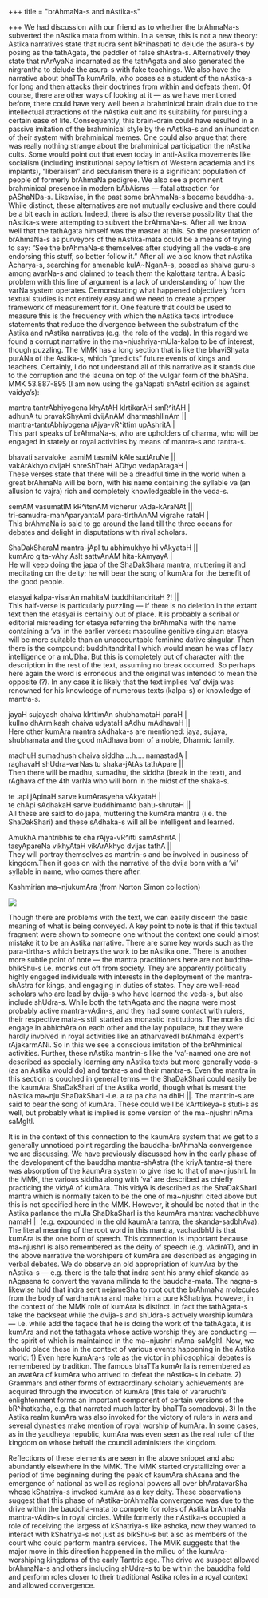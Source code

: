 +++
title = "brAhmaNa-s and nAstika-s"

+++
We had discussion with our friend as to whether the brAhmaNa-s subverted
the nAstika mata from within. In a sense, this is not a new theory:
Astika narratives state that rudra sent bR^ihaspati to delude the
asura-s by posing as the tathAgata, the peddler of false shAstra-s.
Alternatively they state that nArAyaNa incarnated as the tathAgata and
also generated the nirgrantha to delude the asura-s with fake teachings.
We also have the narrative about bhaTTa kumArila, who poses as a student
of the nAstika-s for long and then attacks their doctrines from within
and defeats them. Of course, there are other ways of looking at it — as
we have mentioned before, there could have very well been a brahminical
brain drain due to the intellectual attractions of the nAstika cult and
its suitability for pursuing a certain ease of life. Consequently, this
brain-drain could have resulted in a passive imitation of the
brahminical style by the nAstika-s and an inundation of their system
with brahminical memes. One could also argue that there was really
nothing strange about the brahminical participation the nAstika cults.
Some would point out that even today in anti-Astika movements like
socialism (including institutional sepoy leftism of Western academia and
its implants), “liberalism” and secularism there is a significant
population of people of formerly brAhmaNa pedigree. We also see a
prominent brahminical presence in modern bAbAisms — fatal attraction for
pAShaNDa-s. Likewise, in the past some brAhmaNa-s became bauddha-s.
While distinct, these alternatives are not mutually exclusive and there
could be a bit each in action. Indeed, there is also the reverse
possibility that the nAstika-s were attempting to subvert the
brAhmaNa-s. After all we know well that the tathAgata himself was the
master at this. So the presentation of brAhmaNa-s as purveyors of the
nAstika-mata could be a means of trying to say: “See the brAhmaNa-s
themselves after studying all the veda-s are endorsing this stuff, so
better follow it.” After all we also know that nAstika Acharya-s,
searching for amenable kulA\~NganA-s, posed as shaiva guru-s among
avarNa-s and claimed to teach them the kalottara tantra. A basic problem
with this line of argument is a lack of understanding of how the varNa
system operates. Demonstrating what happened objectively from textual
studies is not entirely easy and we need to create a proper framework of
measurement for it. One feature that could be used to measure this is
the frequency with which the nAstika texts introduce statements that
reduce the divergence between the substratum of the Astika and nAstika
narratives (e.g. the role of the veda). In this regard we found a
corrupt narrative in the ma\~njushriya-mUla-kalpa to be of interest,
though puzzling. The MMK has a long section that is like the bhaviShyata
purANa of the Astika-s, which “predicts” future events of kings and
teachers. Certainly, I do not understand all of this narrative as it
stands due to the corruption and the lacuna on top of the vulgar form of
the bhASha.  
MMK 53.887-895 (I am now using the gaNapati shAstrI edition as against
vaidya’s):

mantra tantrAbhiyogena khyAtAH kIrtikarAH smR^itAH |  
adhunA tu pravakShyAmi dvijAnAM dharmashIlinAm ||  
mantra-tantrAbhiyogena rAjya-vR^ittim upAshritA |  
This part speaks of brAhmaNa-s, who are upholders of dharma, who will be
engaged in stately or royal activities by means of mantra-s and
tantra-s.

bhavati sarvaloke .asmiM tasmiM kAle sudAruNe ||  
vakArAkhyo dvijaH shreShThaH ADhyo vedapAragaH |  
These verses state that there will be a dreadful time in the world when
a great brAhmaNa will be born, with his name containing the syllable va
(an allusion to vajra) rich and completely knowledgeable in the veda-s.

semAM vasumatIM kR^itsnAM vicherur vAda-kAraNAt ||  
tri-samudra-mahAparyantaM para-tIrthAnAM vigrahe rataH |  
This brAhmaNa is said to go around the land till the three oceans for
debates and delight in disputations with rival scholars.

ShaDakSharaM mantra-jApI tu abhimukhyo hi vAkyataH ||  
kumAro gIta-vAhy AsIt sattvAnAM hita-kAmyayA |  
He will keep doing the japa of the ShaDakShara mantra, muttering it and
meditating on the deity; he will bear the song of kumAra for the benefit
of the good people.

etasyai kalpa-visarAn mahitaM buddhitandritaH ?\! ||  
This half-verse is particularly puzzling — if there is no deletion in
the extant text then the etasyai is certainly out of place. It is
probably a scribal or editorial misreading for etasya referring the
brAhmaNa with the name containing a ‘va’ in the earlier verses:
masculine genitive singular: etasya will be more suitable than an
unaccountable feminine dative singular. Then there is the compound:
buddhitandritaH which would mean he was of lazy intelligence or a mUDha.
But this is completely out of character with the description in the rest
of the text, assuming no break occurred. So perhaps here again the word
is erroneous and the original was intended to mean the opposite (?). In
any case it is likely that the text implies ‘va’ dvija was renowned for
his knowledge of numerous texts (kalpa-s) or knowledge of mantra-s.

jayaH sujayash chaiva kIrttimAn shubhamataH paraH |  
kulIno dhArmikash chaiva udyataH sAdhu mAdhavaH ||  
Here other kumAra mantra sAdhaka-s are mentioned: jaya, sujaya,
shubhamata and the good mAdhava born of a noble, Dharmic family.

madhuH sumadhush chaiva siddha …h…. namastadA |  
raghavaH shUdra-varNas tu shaka-jAtAs tathApare ||  
Then there will be madhu, sumadhu, the siddha (break in the text), and
rAghava of the 4th varNa who will born in the midst of the shaka-s.

te .api jApinaH sarve kumArasyeha vAkyataH |  
te chApi sAdhakaH sarve buddhimanto bahu-shrutaH ||  
All these are said to do japa, muttering the kumAra mantra (i.e. the
ShaDakShari) and these sAdhaka-s will all be intelligent and learned.

AmukhA mantribhis te cha rAjya-vR^itti samAshritA |  
tasyApareNa vikhyAtaH vikArAkhyo dvijas tathA ||  
They will portray themselves as mantrin-s and be involved in business of
kingdom.Then it goes on with the narrative of the dvija born with a ‘vi’
syllable in name, who comes there after.

Kashmirian ma\~njukumAra (from Norton Simon collection)

[![](https://i1.wp.com/lh3.ggpht.com/_hjuA1bE0hBw/S1P_kGnjk_I/AAAAAAAABOs/3hKcgp_zJ6g/s400/manjushrI_kumAra.jpg)](http://picasaweb.google.com/lh/photo/UV1uJrojEATJ3r-r8UVrKw?authkey=Gv1sRgCIGN1oOM5ODeEA&feat=embedwebsite)

Though there are problems with the text, we can easily discern the basic
meaning of what is being conveyed. A key point to note is that if this
textual fragment were shown to someone one without the context one could
almost mistake it to be an Astika narrative. There are some key words
such as the para-tIrtha-s which betrays the work to be nAstika one.
There is another more subtle point of note — the mantra practitioners
here are not buddha-bhikShu-s i.e. monks cut off from society. They are
apparently politically highly engaged individuals with interests in the
deployment of the mantra-shAstra for kings, and engaging in duties of
states. They are well-read scholars who are lead by dvija-s who have
learned the veda-s, but also include shUdra-s. While both the tathAgata
and the nagna were most probably active mantra-vAdin-s, and they had
some contact with rulers, their respective mata-s still started as
monastic institutions. The monks did engage in abhichAra on each other
and the lay populace, but they were hardly involved in royal activities
like an atharvavedI brAhmaNa expert’s rAjakarmANi. So in this we see a
conscious imitation of the brAhminical activities. Further, these
nAstika mantrin-s like the ‘va’-named one are not described as specially
learning any nAstika texts but more generally veda-s (as an Astika would
do) and tantra-s and their mantra-s. Even the mantra in this section is
couched in general terms — the ShaDakShari could easily be the kaumAra
ShaDakShari of the Astika world, though what is meant the nAstika
ma\~nju ShaDakShari -i.e. a ra pa cha na dhIH ||. The mantrin-s are said
to bear the song of kumAra. These could well be kArttikeya-s stuti-s as
well, but probably what is implied is some version of the ma\~njushrI
nAma saMgItI.

It is in the context of this connection to the kaumAra system that we
get to a generally unnoticed point regarding the bauddha-brAhmaNa
convergence we are discussing. We have previously discussed how in the
early phase of the development of the bauddha mantra-shAstra (the kriyA
tantra-s) there was absorption of the kaumAra system to give rise to
that of ma\~njushrI. In the MMK, the various siddha along with ‘va’ are
described as chiefly practicing the vidyA of kumAra. This vidyA is
described as the ShaDakSharI mantra which is normally taken to be the
one of ma\~njushrI cited above but this is not specified here in the
MMK. However, it should be noted that in the Astika parlance the mUla
ShaDkaSharI is the kaumAra mantra: vachadbhuve namaH || (e.g. expounded
in the old kaumAra tantra, the skanda-sadbhAva). The literal meaning of
the root word in this mantra, vachadbhU is that kumAra is the one born
of speech. This connection is important because ma\~njushrI is also
remembered as the deity of speech (e.g. vAdirAT), and in the above
narrative the worshipers of kumAra are described as engaging in verbal
debates. We do observe an old appropriation of kumAra by the nAstika-s —
e.g. there is the tale that indra sent his army chief skanda as nAgasena
to convert the yavana milinda to the bauddha-mata. The nagna-s likewise
hold that indra sent nejameSha to root out the brAhmaNa molecules from
the body of vardhamAna and make him a pure kShatriya. However, in the
context of the MMK role of kumAra is distinct. In fact the tathAgata-s
take the backseat while the dvija-s and shUdra-s actively worship kumAra
— i.e. while add the façade that he is doing the work of the tathAgata,
it is kumAra and not the tathagata whose active worship they are
conducting — the spirit of which is maintained in the
ma\~njushrI-nAma-saMgItI. Now, we should place these in the context of
various events happening in the Astika world: 1) Even here kumAra-s role
as the victor in philosophical debates is remembered by tradition. The
famous bhaTTa kumArila is remembered as an avatAra of kumAra who arrived
to defeat the nAstika-s in debate. 2) Grammars and other forms of
extraordinary scholarly achievements are acquired through the invocation
of kumAra (this tale of vararuchi’s enlightenment forms an important
component of certain versions of the bR^ihatkatha, e.g. that narrated
much latter by bhaTTa somadeva). 3) In the Astika realm kumAra was also
invoked for the victory of rulers in wars and several dynasties make
mention of royal worship of kumAra. In some cases, as in the yaudheya
republic, kumAra was even seen as the real ruler of the kingdom on whose
behalf the council administers the kingdom.

Reflections of these elements are seen in the above snippet and also
abundantly elsewhere in the MMK. The MMK started crystallizing over a
period of time beginning during the peak of kaumAra shAsana and the
emergence of national as well as regional powers all over bhAratavarSha
whose kShatriya-s invoked kumAra as a key deity. These observations
suggest that this phase of nAstika-brAhmaNa convergence was due to the
drive within the bauddha-mata to compete for roles of Astika brAhmaNa
mantra-vAdin-s in royal circles. While formerly the nAstika-s occupied a
role of receiving the largess of kShatriya-s like ashoka, now they
wanted to interact with kShatriya-s not just as bikShu-s but also as
members of the court who could perform mantra services. The MMK suggests
that the major move in this direction happened in the milieu of the
kumAra-worshiping kingdoms of the early Tantric age. The drive we
suspect allowed brAhmaNa-s and others including shUdra-s to be within
the bauddha fold and perform roles closer to their traditional Astika
roles in a royal context and allowed convergence.
